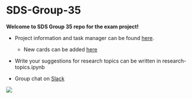 # SDS-Group-35

**Welcome to SDS Group 35 repo for the exam project!** 

* Project information and task manager can be found [here](https://github.com/MatPiq/SDS-Group-35/projects).
  * New cards can be added [here](https://github.com/MatPiq/SDS-Group-35/projects/1#column-6188445)

* Write your suggestions for research topics can be written in research-topics.ipynb

* Group chat on [Slack](https://sdsgroup35.slack.com)




![](https://databigandsmalldotcom.files.wordpress.com/2015/02/bigdata.jpg)
